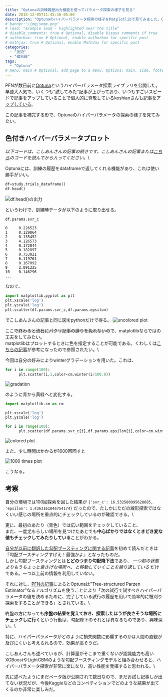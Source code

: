 ```yaml
---
title: "Optunaの訓練履歴出力機能を使ってパラメータ探索の様子を見る"
date: 2018-12-05T11:45:16-05:00
description: "Optunaのハイパーパラメータ探索の様子をMatplotlibで見てみました。Optunaは訓練履歴も出力できて便利ですね。"
# banner:"/img/some.png"
# lead: "Example lead - highlighted near the title"
# disable_comments: true # Optional, disable Disqus comments if true
# authorbox: true # Optional, enable authorbox for specific post
# mathjax: true # Optional, enable MathJax for specific post
categories:
  - "技術"
  - "備忘録"
tags:
  - "Optuna"
# menu: main # Optional, add page to a menu. Options: main, side, footer
---
```


PFNが数日前に[Optuna](https://research.preferred.jp/2018/12/optuna-release/)というハイパーパラメータ探索ライブラリを公開した。\
早速大人気で、いくつも"試してみた"記事が上がっており、いつもすごいスピードで記事をアップしていることで個人的に尊敬しているkoshianさんも[記事をアップしている](https://qiita.com/koshian2/items/1c0f781d244a6046b83e)。

この記事を補完する形で、Optunaのハイパーパラメータの探索の様子を見てみたい。

## 色付きハイパーパラメータプロット

*以下コードは、こしあんさんの記事の続きです。こしあんさんの記事または[こちら](/python/optuna-koshian-reference.py)のコードを読んでから入ってください。*\

Optunaには、訓練の履歴をdataframeで返してくれる機能があり、これは使い勝手がいい。

```python
df=study.trials_dataframe()
df.head()
```

![df.head()の出力](/img/optuna_df_head_output.png "output of df.head(\)")


というわけで、訓練時データが以下のように取り出せる。

```python
df.params.svr_c
```

```out
0     0.226523
1     0.129864
2     0.135452
3     4.126573
4     0.172044
5     0.182897
6     0.753021
7     6.119761
8     0.167092
9     2.091225
10    0.146296
...
```

なので、

```python
import matplotlib.pyplot as plt
plt.xscale('log')
plt.yscale('log')
plt.scatter(df.params.svr_c,df.params.epsilon)
```
でこしあんさんの記事と同じ図をpythonだけで得る。
![uncolored plot](/img/optuna-parameter-plot.png)

ここ~~で終わると流石にパクリ記事の誹りを免れないの~~で、matplotlibならではの工夫をしてみたい。\
matplotlibはプロットするときに色を指定することが可能である。くわしくは[こちらの記事](https://qiita.com/hokekiyoo/items/cea310b2c36a01b970a6)が参考になったので参照されたい。\

今回は自分の好みによりwinterグラデーションを用いた。これは、

```python
for i in range(100):
      plt.scatter(i,1,color=cm.winter(i/100.0))
```
![gradation](/img/gradation-test-plot.png)

のように青から黄緑へと変化する。

```python
import matplotlib.cm as cm

plt.xscale('log')
plt.yscale('log')

for i in range(100):
      plt.scatter(df.params.svr_c[i],df.params.epsilon[i],color=cm.winter(i/100.0))
```
![colored plot](/img/gradation-parameter-plot.png)

また、少し時間はかかるが1000回回すと

![1000 times plot](/img/gradation-plot-1000.png)

こうなる。

## 考察

自分の環境では100回探索を回した結果が `{'svr_c': 16.532580995628685, 'epsilon': 1.4363161046754174}` だったので、たしかにただの線形探索ではなくいい感じの場所を重点的にチェックしているのが確認できる。\

更に、最初のあたり（青色）では広い範囲をチェックしていること、\
また、一度尤もらしい場所を見つけたあとでも**中心ばかりではなくときどき変な値もチェックしてみたりしている**ことがわかる。

[自分が以前に翻訳した勾配ブースティングに関する記事](https://woodyzootopia.github.io/2018/10/29/kaggle-masterが勾配ブースティングを解説するよ/)を初めて読んだときは『勾配ブースティングすげえ！最強かよ』となったものだ。\
しかし勾配ブースティングとは**とどのつまり勾配降下法**であり、 *一つ前の状態よりもうちょっと良さげな場所へ、と移動していくことを繰り返している* だけである。一つ以上前の情報を利用していない。

それに対し、[PFNの記事](https://research.preferred.jp/2018/12/optuna-release/)によるとOptunaは"Tree-structured Parzen Estimator"なるアルゴリズムを使うことにより「次の試行で試すべきハイパーパラメータの値を決めるために、完了している試行の履歴を用いて効率的に枝刈り探索をすることができる」とされている。\

終盤の方になっても**序盤の結果を覚えておき、探索したほうが良さそうな場所にチェックしに行く**という行動は、勾配降下のそれとは異なるものであり、興味深い。\

特に、ハイパーパラメータがどのように損失関数に影響するのかは人間の直観が及びにくいと考えられるので、効果が高そうだ。

こしあんさんも述べているが、計算量がそこまで重くないが認識能力も高いXGBoostやLightGBMのような勾配ブースティングモデルと組み合わせると、ハイパーパラメータ探索が非常に楽になり、高い性能を発揮すると思われる。\

先に述べたようにまだベータ版が公開されて数日なので、まだお試し記事しか出てない状況だが、今後Kaggleなどのコンペティションでどのような結果が出てくるのか非常に楽しみだ。
